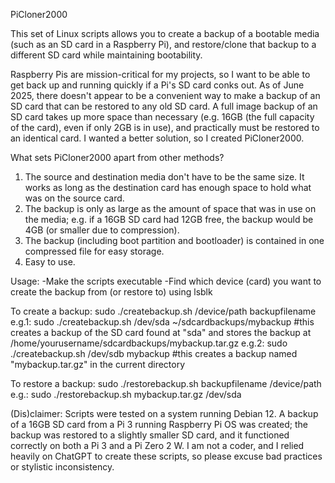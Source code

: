 PiCloner2000

This set of Linux scripts allows you to create a backup of a bootable media (such as an SD card in a Raspberry Pi), and restore/clone that backup to a different SD card while maintaining bootability.

Raspberry Pis are mission-critical for my projects, so I want to be able to get back up and running quickly if a Pi's SD card conks out. As of June 2025, there doesn't appear to be a convenient way to make a backup of an SD card that can be restored to any old SD card. A full image backup of an SD card takes up more space than necessary (e.g. 16GB (the full capacity of the card), even if only 2GB is in use), and practically must be restored to an identical card. I wanted a better solution, so I created PiCloner2000.

What sets PiCloner2000 apart from other methods?
1. The source and destination media don't have to be the same size. It works as long as the destination card has enough space to hold what was on the source card.
2. The backup is only as large as the amount of space that was in use on the media; e.g. if a 16GB SD card had 12GB free, the backup would be 4GB (or smaller due to compression).
3. The backup (including boot partition and bootloader) is contained in one compressed file for easy storage.
4. Easy to use.

Usage:
-Make the scripts executable
-Find which device (card) you want to create the backup from (or restore to) using lsblk

To create a backup:
sudo ./createbackup.sh /device/path backupfilename
e.g.1:
sudo ./createbackup.sh /dev/sda ~/sdcardbackups/mybackup #this creates a backup of the SD card found at "sda" and stores the backup at /home/yourusername/sdcardbackups/mybackup.tar.gz
e.g.2:
sudo ./createbackup.sh /dev/sdb mybackup #this creates a backup named "mybackup.tar.gz" in the current directory

To restore a backup:
sudo ./restorebackup.sh backupfilename /device/path
e.g.:
sudo ./restorebackup.sh mybackup.tar.gz /dev/sda

(Dis)claimer:
Scripts were tested on a system running Debian 12. A backup of a 16GB SD card from a Pi 3 running Raspberry Pi OS was created; the backup was restored to a slightly smaller SD card, and it functioned correctly on both a Pi 3 and a Pi Zero 2 W.
I am not a coder, and I relied heavily on ChatGPT to create these scripts, so please excuse bad practices or stylistic inconsistency.
